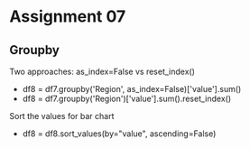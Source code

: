 # Assignment 07

## Groupby

Two approaches: as_index=False vs reset_index()

- df8 = df7.groupby('Region', as_index=False)['value'].sum()
- df8 = df7.groupby('Region')['value'].sum().reset_index()
 
Sort the values for bar chart

- df8 = df8.sort_values(by="value", ascending=False)
